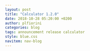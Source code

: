 ```yaml
---
layout: post
title: "Calculator 1.2.0"
date: 2018-10-28 05:20:00 +0200
author: plfiorini
categories: blog
tags: announcement release calculator
style: blue.css
navitem: nav-blog
---
```

